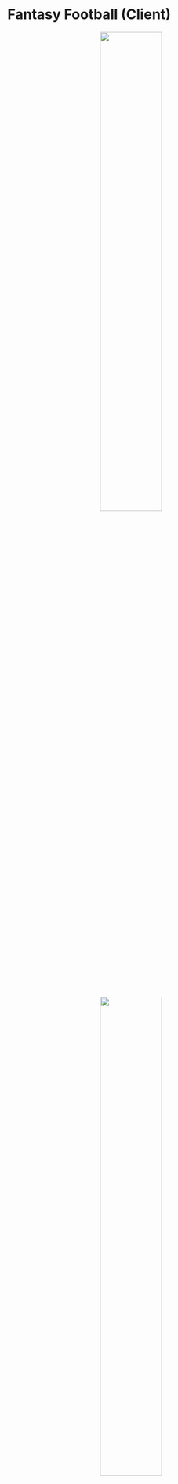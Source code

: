 # Fantasy Football (Client)
<p align="center">
<img src="https://chrisyou-backup-website.s3.amazonaws.com/assets/Fantasy_Football/FF-AWS-Diagram.png"  width="50%"/>
</p>
<p align="center">
<img src="https://chrisyou-backup-website.s3.amazonaws.com/assets/Fantasy_Football/FF-Pipeline-Frontend-S3.png" width="50%"/>
</p>

